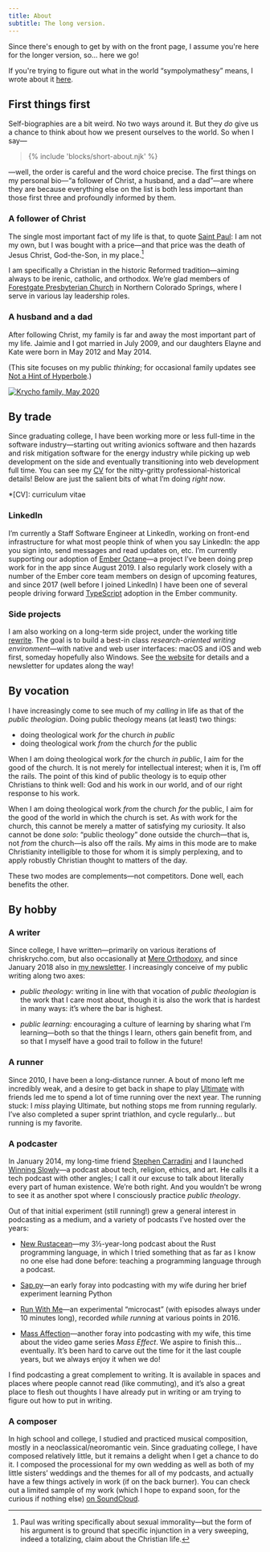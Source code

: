 ```yaml
---
title: About
subtitle: The long version.
---
```


Since there's enough to get by with on the front page, I assume you're here for the longer version, so… here we go!

<aside>

If you're trying to figure out what in the world “sympolymathesy” means, I wrote about it [here](https://v5.chriskrycho.com/journal/relaunch!/#1-new-site-title).

</aside>

## First things first

Self-biographies are a bit weird. No two ways around it. But they *do* give us a chance to think about how we present ourselves to the world. So when I say—

<blockquote>
{% include 'blocks/short-about.njk' %}
</blockquote>

—well, the order is careful and the word choice precise. The first things on my personal bio—“a follower of Christ, a husband, and a dad”—are where they are because everything else on the list is both less important than those first three and profoundly informed by them.

### A follower of Christ

The single most important fact of my life is that, to quote [Saint Paul](https://www.esv.org/1+Corinthians+6/): I am not my own, but I was bought with a price—and that price was the death of Jesus Christ, God-the-Son, in my place.[^on-1-cor-6]

I am specifically a Christian in the historic Reformed tradition—aiming always to be irenic, catholic, and orthodox. We’re glad members of [Forestgate Presbyterian Church][forestgate] in Northern Colorado Springs, where I serve in various lay leadership roles.

[forestgate]: https://forestgate.org

[^on-1-cor-6]: Paul was writing specifically about sexual immorality—but the form of his argument is to ground that specific injunction in a very sweeping, indeed a totalizing, claim about the Christian life.

### A husband and a dad

After following Christ, my family is far and away the most important part of my life. Jaimie and I got married in July 2009, and our daughters Elayne and Kate were born in May 2012 and May 2014.

(This site focuses on my public *thinking*; for occasional family updates see [Not a Hint of Hyperbole](https://krycho.com).)

[![Krycho family, May 2020](https://cdn.chriskrycho.com/file/chriskrycho-com/images/family-2020-thumb.jpeg)](https://cdn.chriskrycho.com/file/chriskrycho-com/images/family-2020.jpeg)

## By trade

Since graduating college, I have been working more or less full-time in the software industry—starting out writing avionics software and then hazards and risk mitigation software for the energy industry while picking up web development on the side and eventually transitioning into web development full time. You can see my [CV](/cv/) for the nitty-gritty professional-historical details! Below are just the salient bits of what I’m doing *right now*.

*[CV]: curriculum vitae

### LinkedIn

I’m currently a Staff Software Engineer at LinkedIn, working on front-end infrastructure for what most people think of when you say LinkedIn: the app you sign into, send messages and read updates on, etc. I’m currently supporting our adoption of [Ember Octane]—a project I’ve been doing prep work for in the app since August 2019. I also regularly work closely with a number of the Ember core team members on design of upcoming features, and since 2017 (well before I joined LinkedIn) I have been one of several people driving forward [TypeScript] adoption in the Ember community.

[Ember Octane]: https://emberjs.com/editions/octane/
[TypeScript]: https://www.typescriptlang.org

### Side projects

I am also working on a long-term side project, under the working title [rewrite]. The goal is to build a best-in class <i>research-oriented writing environment</i>—with native and web user interfaces: macOS and iOS and web first, someday hopefully also Windows. See [the website][rewrite] for details and a newsletter for updates along the way!

[rewrite]: https://rewrite.software

## By vocation

I have increasingly come to see much of my *calling* in life as that of the <i>public theologian</i>. Doing public theology means (at least) two things:

- doing theological work *for* the church *in public*
- doing theological work *from* the church *for* the public

When I am doing theological work *for* the church *in public*, I aim for the good of the church. It is not merely for intellectual interest; when it is, I’m off the rails. The point of this kind of public theology is to equip other Christians to think well: God and his work in our world, and of our right response to his work.

When I am doing theological work *from* the church *for* the public, I aim for the good of the world in which the church is set. As with work for the church, this cannot be merely a matter of satisfying my curiosity. It also cannot be done *solo*: “public theology” done outside the church—that is, not *from* the church—is also off the rails. My aims in this mode are to make Christianity intelligible to those for whom it is simply perplexing, and to apply robustly Christian thought to matters of the day.

These two modes are complements—not competitors. Done well, each benefits the other.

## By hobby

### A writer

Since college, I have written—primarily on various iterations of chriskrycho.com, but also occasionally at [Mere Orthodoxy], and since January 2018 also in [my newsletter]. I increasingly conceive of my public writing along two axes:

[Mere Orthodoxy]: https://mereorthodoxy.com
[my newsletter]: https://buttondown.email/chriskrycho

- <i>public theology:</i> writing in line with that vocation of <i>public theologian</i> is the work that I care most about, though it is also the work that is hardest in many ways: it’s where the bar is highest.

- <i>public learning:</i> encouraging a culture of learning by sharing what I’m learning—both so that the things I learn, others gain benefit from, and so that I myself have a good trail to follow in the future!

### A runner

Since 2010, I have been a long-distance runner. A bout of mono left me incredibly weak, and a desire to get back in shape to play [Ultimate] with friends led me to spend a lot of time running over the next year. The running stuck: I *miss* playing Ultimate, but nothing stops me from running regularly. I’ve also completed a super sprint triathlon, and cycle regularly… but running is my favorite.

[Ultimate]: https://en.wikipedia.org/wiki/Ultimate_(sport)

### A podcaster

In January 2014, my long-time friend [Stephen Carradini] and I launched [Winning Slowly]—a podcast about tech, religion, ethics, and art. He calls it a tech podcast with other angles; I call it our excuse to talk about literally every part of human existence. We’re both right. And you wouldn’t be wrong to see it as another spot where I consciously practice <i>public theology</i>.

[Stephen Carradini]: https://stephencarradini.com
[Winning Slowly]: https://winningslowly.org

Out of that initial experiment (still running!) grew a general interest in podcasting as a medium, and a variety of podcasts I’ve hosted over the years:

- [New Rustacean](https://newrustacean.com)—my 3½-year-long podcast about the Rust programming language, in which I tried something that as far as I know no one else had done before: teaching a programming language through a podcast.

- [Sap.py](https://sap-py.krycho.com)—an early foray into podcasting with my wife during her brief experiment learning Python

- [Run With Me](https://runwith.chriskrycho.com)—an experimental “microcast” (with episodes always under 10 minutes long), recorded *while running* at various points in 2016.

- [Mass Affection](https://massaffection.com)—another foray into podcasting with my wife, this time about the video game series <cite>Mass Effect</cite>. We aspire to finish this… eventually. It’s been hard to carve out the time for it the last couple years, but we always enjoy it when we do!

I find podcasting a great complement to writing. It is available in spaces and places where people cannot read (like commuting), and it’s also a great place to flesh out thoughts I have already put in writing or am trying to figure out how to put in writing.

### A composer

In high school and college, I studied and practiced musical composition, mostly in a neoclassical/neoromantic vein. Since graduating college, I have composed relatively little, but it remains a delight when I get a chance to do it. I composed the processional for my own wedding as well as both of my little sisters’ weddings and the themes for all of my podcasts, and actually have a few things actively in work (if on the back burner). You can check out a limited sample of my work (which I hope to expand soon, for the curious if nothing else) [on SoundCloud].

[on SoundCloud]: https://soundcloud.com/chriskrycho/tracks
